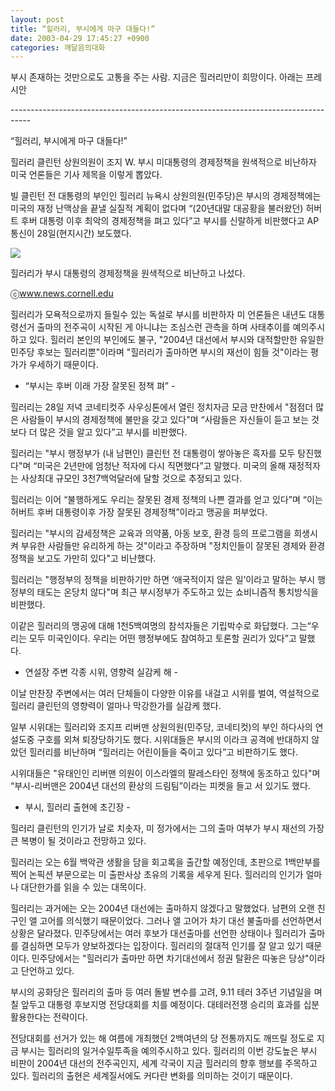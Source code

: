 ```yaml
---
layout: post
title: “힐러리, 부시에게 마구 대들다!”
date: 2003-04-29 17:45:27 +0900
categories: 깨달음의대화
---
```

부시 존재하는 것만으로도 고통을 주는 사람. 지금은 힐러리만이 희망이다. 아래는 프레시안
  
\---\---\---\---\---\---\---\---\---\---\---\---\---\---\---\---\---\---\---\---\---\---\---\---\---\---\-----
  
“힐러리, 부시에게 마구 대들다!”
  

  
힐러리 클린턴 상원의원이 조지 W. 부시 미대통령의 경제정책을 원색적으로 비난하자 미국 언론들은 기사 제목을 이렇게 뽑았다.
  

    
빌 클린턴 전 대통령의 부인인 힐러리 뉴욕시 상원의원(민주당)은 부시의 경제정책에는 미국의 재정 난맥상을 끝낼 실질적 계획이 없다며 “(20년대말 대공황을 불러왔던) 허버트 후버 대통령 이후 최악의 경제정책을 펴고 있다”고 부시를 신랄하게 비판했다고 AP통신이 28일(현지시간) 보도했다.
  
<img src=http://www.pressian.com/images/2003/04/29/60030429162054.jpg>
      
힐러리가 부시 대통령의 경제정책을 원색적으로 비난하고 나섰다.
  
ⓒwww.news.cornell.edu
  

    
힐러리가 모욕적으로까지 들릴수 있는 독설로 부시를 비판하자 미 언론들은 내년도 대통령선거 출마의 전주곡이 시작된 게 아니냐는 조심스런 관측을 하며 사태추이를 예의주시하고 있다. 힐러리 본인의 부인에도 불구, "2004년 대선에서 부시와 대적할만한 유일한 민주당 후보는 힐러리뿐"이라며 "힐러리가 출마하면 부시의 재선이 힘들 것"이라는 평가가 우세하기 때문이다.
  

  
- “부시는 후버 이래 가장 잘못된 정책 펴” -
  

    
힐러리는 28일 저녁 코네티컷주 사우싱톤에서 열린 정치자금 모금 만찬에서 "점점더 많은 사람들이 부시의 경제정책에 불만을 갖고 있다"며 “사람들은 자신들이 듣고 보는 것보다 더 많은 것을 알고 있다”고 부시를 비판했다.
  

    
힐러리는 "부시 행정부가 (내 남편인) 클린턴 전 대통령이 쌓아놓은 흑자를 모두 탕진했다"며 “미국은 2년만에 엄청난 적자에 다시 직면했다”고 말했다. 미국의 올해 재정적자는 사상최대 규모인 3천7백억달러에 달할 것으로 추정되고 있다.
  

    
힐러리는 이어 “불행하게도 우리는 잘못된 경제 정책의 나쁜 결과를 얻고 있다”며 “이는 허버트 후버 대통령이후 가장 잘못된 경제정책”이라고 맹공을 퍼부었다.
  

    
힐러리는 "부시의 감세정책은 교육과 의약품, 아동 보호, 환경 등의 프로그램을 희생시켜 부유한 사람들만 유리하게 하는 것"이라고 주장하며 "정치인들이 잘못된 경제와 환경 정책을 보고도 가만히 있다"고 비난했다.
  

    
힐러리는 "행정부의 정책을 비판하기만 하면 ‘애국적이지 않은 일’이라고 말하는 부시 행정부의 태도는 온당치 않다"며 최근 부시정부가 주도하고 있는 쇼비니즘적 통치방식을 비판했다.
  

    
이같은 힐러리의 맹공에 대해 1천5백여명의 참석자들은 기립박수로 화답했다. 그는“우리는 모두 미국인이다. 우리는 어떤 행정부에도 참여하고 토론할 권리가 있다”고 말했다.
  

   
- 연설장 주변 각종 시위, 영향력 실감케 해 -
  

    
이날 만찬장 주변에서는 여러 단체들이 다양한 이유를 내걸고 시위를 벌여, 역설적으로 힐러리 클린턴의 영향력이 얼마나 막강한가를 실감케 했다.
  

    
일부 시위대는 힐러리와 조지프 리버맨 상원의원(민주당, 코네티컷)의 부인 하다사의 연설도중 구호를 외쳐 퇴장당하기도 했다. 시위대들은 부시의 이라크 공격에 반대하지 않았던 힐러리를 비난하며 “힐러리는 어린이들을 죽이고 있다”고 비판하기도 했다.
  

    
시위대들은 "유태인인 리버맨 의원이 이스라엘의 팔레스타인 정책에 동조하고 있다"며 “부시-리버맨은 2004년 대선의 환상의 드림팀”이라는 피켓을 들고 서 있기도 했다.
  

    
- 부시, 힐러리 출현에 초긴장 -
  

    
힐러리 클린턴의 인기가 날로 치솟자, 미 정가에서는 그의 출마 여부가 부시 재선의 가장 큰 복병이 될 것이라고 전망하고 있다.
  

    
힐러리는 오는 6월 백악관 생활을 담을 회고록을 출간할 예정인데, 초판으로 1백만부를 찍어 논픽션 부문으로는 미 출판사상 초유의 기록을 세우게 된다. 힐러리의 인기가 얼마나 대단한가를 읽을 수 있는 대목이다.
  

    
힐러리는 과거에는 오는 2004년 대선에는 출마하지 않겠다고 말했었다. 남편의 오랜 친구인 앨 고어를 의식했기 때문이었다. 그러나 앨 고어가 차기 대선 불출마를 선언하면서 상황은 달라졌다. 민주당에서는 여러 후보가 대선출마를 선언한 상태이나 힐러리가 출마를 결심하면 모두가 양보하겠다는 입장이다. 힐러리의 절대적 인기를 잘 알고 있기 때문이다. 민주당에서는 "힐러리가 출마만 하면 차기대선에서 정권 탈환은 따놓은 당상"이라고 단언하고 있다.
  

    
부시의 공화당은 힐러리의 출마 등 여러 돌발 변수를 고려, 9.11 테러 3주년 기념일을 며칠 앞두고 대통령 후보지명 전당대회를 치를 예정이다. 대테러전쟁 승리의 효과를 십분 활용한다는 전략이다.
  

    
전당대회를 선거가 있는 해 여름에 개최했던 2백여년의 당 전통까지도 깨뜨릴 정도로 지금 부시는 힐러리의 일거수일투족을 예의주시하고 있다. 힐러리의 이번 강도높은 부시 비판이 2004년 대선의 전주곡인지, 세계 각국이 지금 힐러리의 향후 행보를 주목하고 있다. 힐러리의 출현은 세계질서에도 커다란 변화를 의미하는 것이기 때문이다.